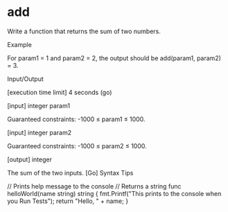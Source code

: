 # add

Write a function that returns the sum of two numbers.

Example

For param1 = 1 and param2 = 2, the output should be
add(param1, param2) = 3.

Input/Output

[execution time limit] 4 seconds (go)

[input] integer param1

Guaranteed constraints:
-1000 ≤ param1 ≤ 1000.

[input] integer param2

Guaranteed constraints:
-1000 ≤ param2 ≤ 1000.

[output] integer

The sum of the two inputs.
[Go] Syntax Tips

// Prints help message to the console
// Returns a string
func helloWorld(name string) string {
    fmt.Printf("This prints to the console when you Run Tests");
    return "Hello, " + name;
}
